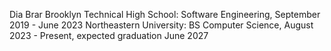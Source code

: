 Dia Brar
Brooklyn Technical High School: Software Engineering, September 2019 - June 2023
Northeastern University: BS Computer Science, August 2023 - Present, expected graduation June 2027
